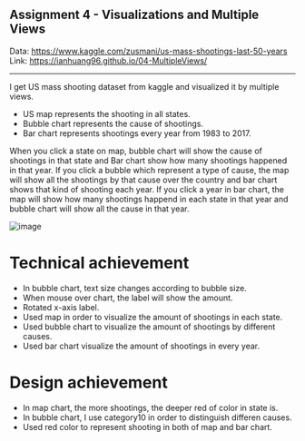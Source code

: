 Assignment 4 - Visualizations and Multiple Views  
---
Data: https://www.kaggle.com/zusmani/us-mass-shootings-last-50-years  
Link: https://ianhuang96.github.io/04-MultipleViews/

---

I get US mass shooting dataset from kaggle and visualized it by multiple views.

- US map represents the shooting in all states. 
- Bubble chart represents the cause of shootings.
- Bar chart represents shootings every year from 1983 to 2017.

When you click a state on map, bubble chart will show the cause of shootings in that state and Bar chart show how many shootings happened in that year. If you click a bubble which represent a type of cause, the map will show all the shootings by that cause over the country and bar chart shows that kind of shooting each year. If you click a year in bar chart, the map will show how many shootings happend in each state in that year and bubble chart will show all the cause in that year.

![image](image/view.gif)

# Technical achievement

- In bubble chart, text size changes according to bubble size.
- When mouse over chart, the label will show the amount.
- Rotated x-axis label.
- Used map in order to visualize the amount of shootings in each state.
- Used bubble chart to visualize the amount of shootings by different causes.
- Used bar chart visualize the amount of shootings in every year.

# Design achievement

- In map chart, the more shootings, the deeper red of color in state is.
- In bubble chart, I use category10 in order to distinguish differen causes.
- Used red color to represent shooting in both of map and bar chart.
